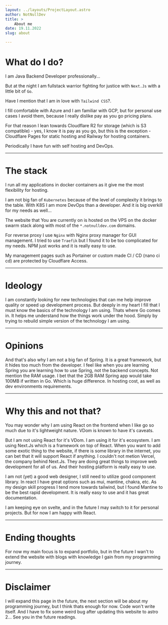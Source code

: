 ```yaml
---
layout: ../layouts/ProjectLayout.astro
author: NotNullDev
title: >
    About me
date: 19.11.2022
slug: about

---
```


# What do I do?

I am Java Backend Developer professionally...

But at the night I am fullstack warrior fighting for justice with `Next.Js` with a little bit of `Go`.

Have I mention that I am in love with `Tailwind CSS`?.

I fill comfortable with Azure and I am familiar with GCP, but for personal use cases I avoid them, because I really dislike pay as you go pricing plans.

For that reason I lean towards Cloudflare R2 for storage (which is S3 compatible) - yes, I know it is pay as you go, but this is the exception - Cloudflare Pages for static hosting and Railway for hosting containers.

Periodically I have fun with self hosting and DevOps.

----


# The stack

I run all my applications in docker containers as it give me the most flexibility for hosting.

I am not big fan of `Kubernetes` because of the level of complexity it brings to the table. With K8S I am more DevOps than a developer. And it is big overkill for my needs as well...

The website that You are currently on is hosted on the VPS on the docker swarm stack along with most of the `*.notnulldev.com` domains.

For reverse proxy I use `Nginx` with Nginx proxy manager for GUI management.
I tried to use `Traefik` but I found it to be too complicated for my needs. NPM just works and it is really easy to use.

My management pages such as Portainer or custom made CI / CD (nano ci cd) are protected by Cloudflare Access.

---

# Ideology

I am constantly looking for new technologies that can me help improve quality or speed up development process.
But deeply in my heart I fill that I must know the basics of the technology I am using.
Thats where Go comes in. It helps me understand how the things work under the hood. Simply by trying to rebuild simple version of the technology I am using.

---

# Opinions

And that's also why I am not a big fan of Spring. It is a great framework, but it hides too much from the developer.
I feel like when you are learning Spring you are learning how to use Spring, not the backend concepts. Not mention the RAM usage. I bet that the 2GB RAM Spring app would take 100MB if written in Go. Which is huge difference. In hosting cost, as well as dev environments requirements.

---

# Why this and not that?

You may wonder why I am using React on the frontend when I like go so much due to it's lightweight nature. VDom is known to have it's caveats.

But I am not using React for it's VDom. I am using it for it's ecosystem. I am using Next.Js which is a framework on top of React. When you want to add some exotic thing to the website, if there is some library in the internet, you can bet that it will support React if anything. I couldn't not metion Vercel, the company behind Next.Js. They are doing great things to improve web development for all of us. And their hosting platform is really easy to use.

I am not (yet) a good web designer, I still need to utilize good component library. In react I have great options such as mui, mantine, chakra, etc. As my design skill progress I tend more towards tailwind, but I found Mantine to be the best rapid development. It is really easy to use and it has great documentation.

I am keeping eye on svelte, and in the future I may switch to it for personal projects. But for now I am happy with React.

---


# Ending thoughts

For now my main focus is to expand portfolio, but in the future I wan't to extend the website with blogs with knowledge I gain from my programming journey.

---

# Disclaimer

I will expand this page in the future, the next section will be about my programming journey, but I think thats enough for now. Code won't write itself. And I have to fix some weird bug after updating this website to astro 2... See you in the future readings.
